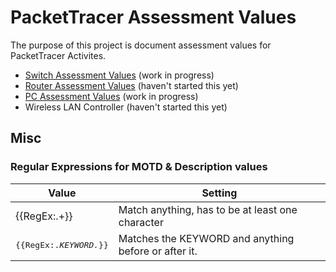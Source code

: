 # PacketTracer Assessment Values
The purpose of this project is document assessment values for PacketTracer Activites. 

* [Switch Assessment Values](/Switch_Value_Guide.md) (work in progress)
* [Router Assessment Values](/Router_Value_Guide.md) (haven't started this yet)
* [PC Assessment Values](/PC_Value_Guide.md) (work in progress)
* Wireless LAN Controller (haven't started this yet)

## Misc
### Regular Expressions for MOTD & Description values
Value | Setting
------------ | -------------
{{RegEx:.+}} | Match anything, has to be at least one character
<pre>{{RegEx:.*KEYWORD.*}}</pre>	| Matches the KEYWORD and anything before or after it.
